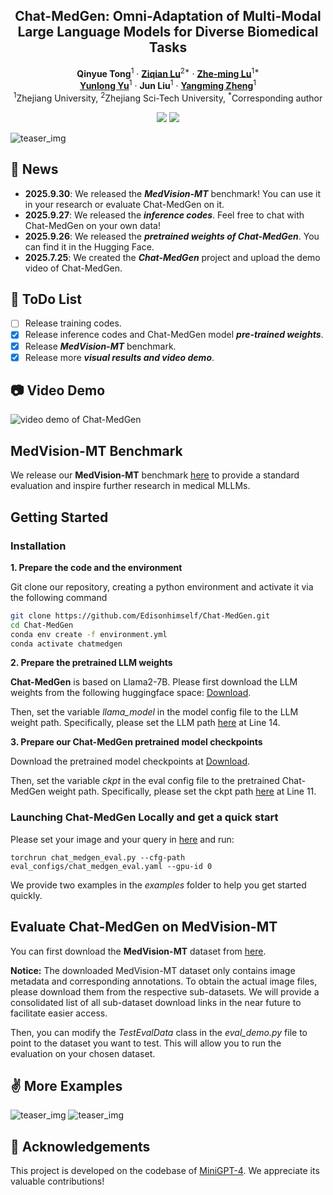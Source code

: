 <p align="center">

  <h2 align="center">
  Chat-MedGen: Omni-Adaptation of Multi-Modal Large Language Models for Diverse Biomedical Tasks

  </h2>
  <p align="center">
    <a><strong>Qinyue Tong</strong></a><sup>1</sup>
    ·
    <a href="https://scholar.google.com/citations?user=qx1yRVEAAAAJ&hl=zh-CN"><strong>Ziqian Lu</strong></a><sup>2*</sup>
    ·
    <a href="https://person.zju.edu.cn/lzmhome"><strong>Zhe-ming Lu</strong></a><sup>1*</sup>
    <br>
    <a href="https://person.zju.edu.cn/en/yunlong"><strong>Yunlong Yu</strong></a><sup>1</sup>
    ·
    <a><strong>Jun Liu</strong></a><sup>1</sup>
    ·
    <a href="https://person.zju.edu.cn/zymsun2002"><strong>Yangming Zheng</strong></a><sup>1</sup>
    <!-- <br> -->
    <br>
    <sup>1</sup>Zhejiang University, <sup>2</sup>Zhejiang Sci-Tech University, <sup>*</sup>Corresponding author
    <br>
    <div align="center">
    <a href='https://huggingface.co/Carryyy/Chat-MedGen'><img src='https://img.shields.io/badge/%F0%9F%A4%97%20HuggingFace-ChatMedGen-yellow'></a>
    <a href='https://huggingface.co/datasets/Carryyy/MedVision-MT'><img src='https://img.shields.io/badge/%F0%9F%A4%97%20HuggingFace-MedVisionMT-yellow?color=yellow'></a>
    </div>
  </p>
</p>
  
![teaser_img](image/teaser.png)

## :mega: News
- **2025.9.30**: We released the ***MedVision-MT*** benchmark! You can use it in your research or evaluate Chat-MedGen on it.
- **2025.9.27**: We released the ***inference codes***. Feel free to chat with Chat-MedGen on your own data!
- **2025.9.26**: We released the ***pretrained weights of Chat-MedGen***. You can find it in the Hugging Face.
- **2025.7.25**: We created the ***Chat-MedGen*** project and upload the demo video of Chat-MedGen.

## :memo: ToDo List
- [ ] Release training codes.
- [x] Release inference codes and Chat-MedGen model ***pre-trained weights***. 
- [x] Release ***MedVision-MT*** benchmark.
- [x] Release more ***visual results and video demo***.

## :camera: Video Demo 
![video demo of Chat-MedGen](image/chatmedgen-demo.gif)


## MedVision-MT Benchmark
We release our **MedVision-MT** benchmark [here](https://huggingface.co/datasets/Carryyy/MedVision-MT) to provide a standard evaluation and inspire further research in medical MLLMs.


## Getting Started
### Installation

**1. Prepare the code and the environment**

Git clone our repository, creating a python environment and activate it via the following command

```bash
git clone https://github.com/Edisonhimself/Chat-MedGen.git
cd Chat-MedGen
conda env create -f environment.yml
conda activate chatmedgen
```

**2. Prepare the pretrained LLM weights**

**Chat-MedGen** is based on Llama2-7B. Please first download the LLM weights from the following huggingface space:
[Download](https://huggingface.co/meta-llama/Llama-2-7b-chat-hf/tree/main).

Then, set the variable *llama_model* in the model config file to the LLM weight path. Specifically, please set the LLM path 
[here](chatmedgen/configs/models/chatmedgen.yaml#L15) at Line 14.


**3. Prepare our Chat-MedGen pretrained model checkpoints**

Download the pretrained model checkpoints at [Download](https://huggingface.co/Carryyy/Chat-MedGen/tree/main).

Then, set the variable *ckpt* in the eval config file to the pretrained Chat-MedGen weight path. Specifically, please set the ckpt path 
[here](eval_configs/chat_medgen_eval.yaml#L12) at Line 11.


### Launching Chat-MedGen Locally and get a quick start
Please set your image and your query in [here](chat_medgen_eval.py) and run:
```
torchrun chat_medgen_eval.py --cfg-path eval_configs/chat_medgen_eval.yaml --gpu-id 0
```

We provide two examples in the *examples* folder to help you get started quickly.


## Evaluate Chat-MedGen on MedVision-MT

You can first download the **MedVision-MT** dataset from [here](https://huggingface.co/datasets/Carryyy/MedVision-MT).

**Notice:** The downloaded MedVision-MT dataset only contains image metadata and corresponding annotations. To obtain the actual image files, please download them from the respective sub-datasets. We will provide a consolidated list of all sub-dataset download links in the near future to facilitate easier access.

Then, you can modify the *TestEvalData* class in the *eval_demo.py* file to point to the dataset you want to test. This will allow you to run the evaluation on your chosen dataset.




## :v: More Examples
![teaser_img](image/example1.png)
![teaser_img](image/example2.png)


## :clap: Acknowledgements
This project is developed on the codebase of [MiniGPT-4](https://github.com/Vision-CAIR/MiniGPT-4). We appreciate its valuable contributions! 
